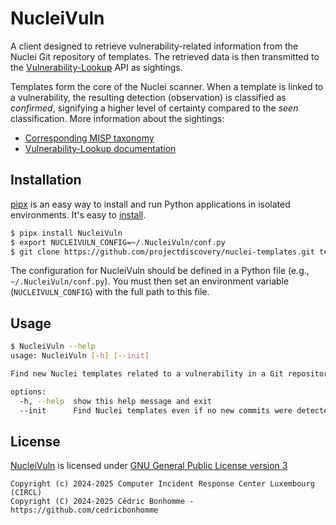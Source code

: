 # NucleiVuln

A client designed to retrieve vulnerability-related information from the Nuclei Git repository of templates.
The retrieved data is then transmitted to the
[Vulnerability-Lookup](https://github.com/vulnerability-lookup/vulnerability-lookup) API as sightings.

Templates form the core of the Nuclei scanner. When a template is linked to a vulnerability, the resulting detection
(observation) is classified as _confirmed_, signifying a higher level of certainty compared to the _seen_ classification.
More information about the sightings:

- [Corresponding MISP taxonomy](https://github.com/MISP/misp-taxonomies/blob/fd2fbaf2a450e42a490551e5a8e2fa6df039a6b8/vulnerability/machinetag.json#L26-L63)
- [Vulnerability-Lookup documentation](https://vulnerability-lookup.readthedocs.io/en/latest/sightings.html#sightings)


## Installation

[pipx](https://github.com/pypa/pipx) is an easy way to install and run Python applications in isolated environments.
It's easy to [install](https://github.com/pypa/pipx?tab=readme-ov-file#on-linux).

```bash
$ pipx install NucleiVuln
$ export NUCLEIVULN_CONFIG=~/.NucleiVuln/conf.py
$ git clone https://github.com/projectdiscovery/nuclei-templates.git templates
```

The configuration for NucleiVuln should be defined in a Python file (e.g., ``~/.NucleiVuln/conf.py``).
You must then set an environment variable (``NUCLEIVULN_CONFIG``) with the full path to this file.

## Usage

```bash
$ NucleiVuln --help
usage: NucleiVuln [-h] [--init]

Find new Nuclei templates related to a vulnerability in a Git repository.

options:
  -h, --help  show this help message and exit
  --init      Find Nuclei templates even if no new commits were detected.
```


## License

[NucleiVuln](https://github.com/vulnerability-lookup/NucleiVuln) is licensed under
[GNU General Public License version 3](https://www.gnu.org/licenses/gpl-3.0.html)

~~~
Copyright (c) 2024-2025 Computer Incident Response Center Luxembourg (CIRCL)
Copyright (C) 2024-2025 Cédric Bonhomme - https://github.com/cedricbonhomme
~~~

